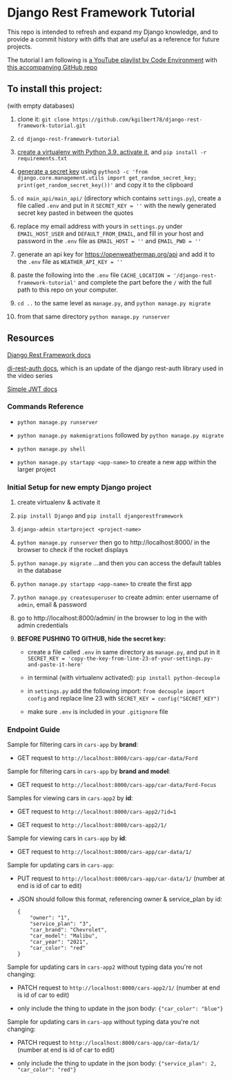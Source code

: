 # Django Rest Framework Tutorial

This repo is intended to refresh and expand my Django knowledge, and to provide a commit history with diffs that are useful as a reference for future projects.

The tutorial I am following is [a YouTube playlist by Code Environment](https://www.youtube.com/playlist?list=PLmDLs7JbXWNjr5vyJhfGu69sowgIUl8z5) with [this accompanying GitHub repo](https://github.com/CodeEnvironment/django-rest-framework-code)

## To install this project:

(with empty databases)

1. clone it: `git clone https://github.com/kgilbert78/django-rest-framework-tutorial.git`

2. `cd django-rest-framework-tutorial`

3. [create a virtualenv with Python 3.9, activate it](https://www.youtube.com/watch?v=N5vscPTWKOk), and `pip install -r requirements.txt`

4. [generate a secret key](https://www.educative.io/answers/how-to-generate-a-django-secretkey) using `python3 -c 'from django.core.management.utils import get_random_secret_key; print(get_random_secret_key())'` and copy it to the clipboard

5. `cd main_api/main_api/` (directory which contains `settings.py`), create a file called `.env` and put in it `SECRET_KEY = ''` with the newly generated secret key pasted in between the quotes

6. replace my email address with yours in `settings.py` under `EMAIL_HOST_USER` and `DEFAULT_FROM_EMAIL`, and fill in your host and password in the `.env` file as `EMAIL_HOST = ''` and `EMAIL_PWD = ''`

7. generate an api key for https://openweathermap.org/api and add it to the `.env` file as `WEATHER_API_KEY = ''`

8. paste the following into the `.env` file `CACHE_LOCATION = '/django-rest-framework-tutorial'` and complete the part before the `/` with the full path to this repo on your computer.

9. `cd ..` to the same level as `manage.py`, and `python manage.py migrate`

10. from that same directory `python manage.py runserver`

## Resources

[Django Rest Framework docs](https://www.django-rest-framework.org/)

[dj-rest-auth docs](https://dj-rest-auth.readthedocs.io/en/latest/index.html), which is an update of the django rest-auth library used in the video series

[Simple JWT docs](https://django-rest-framework-simplejwt.readthedocs.io/en/latest/getting_started.html)

### Commands Reference

- `python manage.py runserver`

- `python manage.py makemigrations` followed by `python manage.py migrate`

- `python manage.py shell`

- `python manage.py startapp <app-name>` to create a new app within the larger project

### Initial Setup for new empty Django project

1. create virtualenv & activate it

2. `pip install Django` and `pip install djangorestframework`

3. `django-admin startproject <project-name>`

4. `python manage.py runserver` then go to http://localhost:8000/ in the browser to check if the rocket displays

5. `python manage.py migrate` ...and then you can access the default tables in the database

6. `python manage.py startapp <app-name>` to create the first app

7. `python manage.py createsuperuser` to create admin: enter username of `admin`, email & password

8. go to http://localhost:8000/admin/ in the browser to log in the with admin credentials

9. **BEFORE PUSHING TO GITHUB, hide the secret key:**

   - create a file called `.env` in same directory as `manage.py`, and put in it `SECRET_KEY = 'copy-the-key-from-line-23-of-your-settings.py-and-paste-it-here'`

   - in terminal (with virtualenv activated): `pip install python-decouple`

   - in `settings.py` add the following import: `from decouple import config` and replace line 23 with `SECRET_KEY = config("SECRET_KEY")`

   - make sure `.env` is included in your `.gitignore` file

### Endpoint Guide

Sample for filtering cars in `cars-app` by **brand**:

- GET request to `http://localhost:8000/cars-app/car-data/Ford`

Sample for filtering cars in `cars-app` by **brand and model**:

- GET request to `http://localhost:8000/cars-app/car-data/Ford-Focus`

Samples for viewing cars in `cars-app2` by **id**:

- GET request to `http://localhost:8000/cars-app2/?id=1`

- GET request to `http://localhost:8000/cars-app2/1/`

Sample for viewing cars in `cars-app` by **id**:

- GET request to `http://localhost:8000/cars-app/car-data/1/`

Sample for updating cars in `cars-app`:

- PUT request to `http://localhost:8000/cars-app/car-data/1/` (number at end is id of car to edit)

- JSON should follow this format, referencing owner & service_plan by id:
  ```
  {
      "owner": "1",
      "service_plan": "3",
      "car_brand": "Chevrolet",
      "car_model": "Malibu",
      "car_year": "2021",
      "car_color": "red"
  }
  ```

Sample for updating cars in `cars-app2` without typing data you're not changing:

- PATCH request to `http://localhost:8000/cars-app2/1/` (number at end is id of car to edit)

- only include the thing to update in the json body: `{"car_color": "blue"}`

Sample for updating cars in `cars-app` without typing data you're not changing:

- PATCH request to `http://localhost:8000/cars-app/car-data/1/` (number at end is id of car to edit)

- only include the thing to update in the json body: `{"service_plan": 2, "car_color": "red"}`

